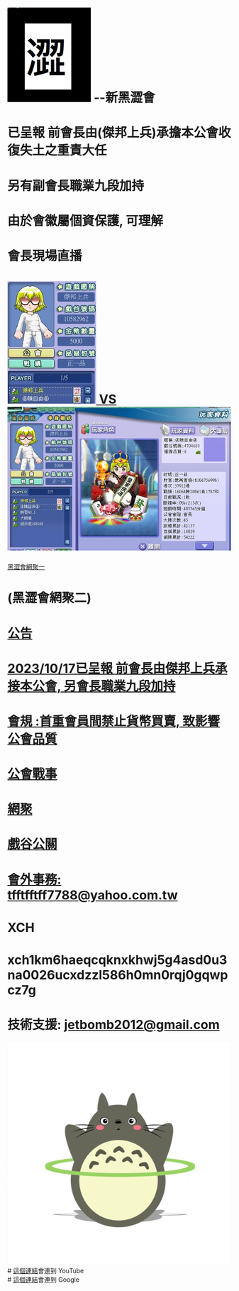 #   <img src="flag.jpg">  --新黑澀會
# 已呈報 前會長由(傑邦上兵)承擔本公會收復失土之重責大任 
# 另有副會長職業九段加持 
# 由於會徽屬個資保護, 可理解
# 會長現場直播<a href="https://www.youtube.com/watch?v=6YgeXxIWjsA)/">
# <img src="war.jpg"> VS <img src="enemy1.jpg">
<a href="https://www.youtube.com/watch?v=blRPdRTiWWA))/">黑澀會網聚一</a>
# (黑澀會網聚二)<a href="https://www.youtube.com/watch?v=NG4TtdMpj7Y)/">

# 公告
# 2023/10/17已呈報 前會長由傑邦上兵承接本公會, 另會長職業九段加持 
# 會規 :首重會員間禁止貨幣買賣, 致影響公會品質
# 公會戰事
# 網聚
# 戲谷公關
# 會外事務: tfftfftff7788@yahoo.com.tw
# XCH
# xch1km6haeqcqknxkhwj5g4asd0u3na0026ucxdzzl586h0mn0rqj0gqwpcz7g
# 技術支援: jetbomb2012@gmail.com
<img src="giphy.gif">
# <a href="https://www.youtube.com/">這個連結</a>會連到 YouTube<br>
# <a href="https://www.google.com/">這個連結</a>會連到 Google<br>


